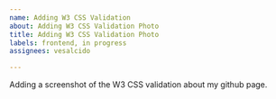 ```yaml
---
name: Adding W3 CSS Validation
about: Adding W3 CSS Validation Photo
title: Adding W3 CSS Validation Photo
labels: frontend, in progress
assignees: vesalcido

---
```


Adding a screenshot of the W3 CSS validation about my github page.
